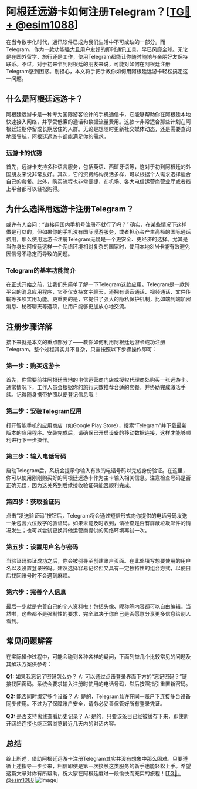 # 阿根廷远游卡如何注册Telegram？[[TG💪+ @esim1088](https://t.me/s/esim1088)]

在当今数字化时代，通讯软件已成为我们生活中不可或缺的一部分。而Telegram，作为一款功能强大且用户友好的即时通讯工具，早已风靡全球。无论是在国外留学、旅行还是工作，使用Telegram都能让你随时随地与亲朋好友保持联系。不过，对于初来乍到阿根廷的朋友来说，可能对如何在阿根廷注册Telegram感到困惑。别担心，本文将手把手教你如何用阿根廷远游卡轻松搞定这一问题。

## 什么是阿根廷远游卡？

阿根廷远游卡是一种专为国际游客设计的手机通信卡，它能够帮助你在阿根廷本地快速接入网络，并享受低廉的通话和数据流量费用。这款卡非常适合那些计划在阿根廷短期停留或长期居住的人群。无论是想随时更新社交媒体动态，还是需要查询地图导航，阿根廷远游卡都能满足你的需求。

### 远游卡的优势

首先，远游卡支持多种语言服务，包括英语、西班牙语等，这对于初到阿根廷的外国朋友来说非常友好。其次，它的资费结构灵活多样，可以根据个人需求选择适合自己的套餐。此外，购买流程也非常便捷，在机场、各大电信运营商营业厅或者线上平台都可以轻松购得。

## 为什么选择用远游卡注册Telegram？

或许有人会问：“直接用国内手机号注册不就行了吗？” 确实，在某些情况下这样做是可以的，但如果你的手机没有国际漫游服务，或者担心会产生高额的国际通话费用，那么使用远游卡注册Telegram无疑是一个更安全、更经济的选择。尤其是当你身处阿根廷这样一个网络环境相对复杂的国家时，使用本地SIM卡能有效避免因信号不稳定而导致的问题。

### Telegram的基本功能简介

在正式开始之前，让我们先简单了解一下Telegram这款应用。Telegram是一款跨平台的消息应用程序，它不仅支持文字聊天，还拥有语音通话、视频通话、文件传输等多项实用功能。更重要的是，它提供了强大的隐私保护机制，比如端到端加密消息、秘密聊天等选项，让用户能够更加放心地交流。

## 注册步骤详解

接下来就是本文的重点部分了——教你如何利用阿根廷远游卡成功注册Telegram。整个过程其实并不复杂，只需按照以下步骤操作即可：

### 第一步：购买远游卡

首先，你需要前往阿根廷当地的电信运营商门店或授权代理商处购买一张远游卡。通常情况下，工作人员会根据你的旅行天数推荐合适的套餐，并协助完成激活手续。记得随身携带护照以便登记信息哦！

### 第二步：安装Telegram应用

打开智能手机的应用商店（如Google Play Store），搜索“Telegram”并下载最新版本的应用程序。安装完成后，请确保已开启设备的移动数据连接，这样才能够顺利进行下一步操作。

### 第三步：输入电话号码

启动Telegram后，系统会提示你输入有效的电话号码以完成身份验证。在这里，你可以使用刚刚购买好的阿根廷远游卡作为主卡输入相关信息。注意检查号码是否正确无误，因为这关系到后续接收验证码能否顺利完成。

### 第四步：获取验证码

点击“发送验证码”按钮后，Telegram将会通过短信形式向你提供的电话号码发送一条包含六位数字的验证码。如果未能及时收到，请检查是否有屏蔽垃圾邮件的情况发生；也可以尝试更换其他运营商提供的网络环境再试一次。

### 第五步：设置用户名与密码

当验证码验证成功之后，你会被引导至创建账户页面。在此处填写想要使用的用户名以及设置登录密码。建议选择容易记忆但又具有一定独特性的组合方式，以便日后找回账号时不会遇到麻烦。

### 第六步：完善个人信息

最后一步就是完善自己的个人资料啦！包括头像、昵称等内容都可以自由编辑。当然啦，这些都不是强制性的要求，完全取决于你自己是否愿意分享更多信息给别人看到。

## 常见问题解答

在实际操作过程中，可能会碰到各种各样的疑问，下面列举几个比较常见的问题及其解决方案供参考：

**Q1:** 如果我忘记了密码怎么办？
A: 可以通过点击登录界面下方的“忘记密码？”链接找回密码。系统会要求输入注册时使用的电话号码，然后按照指引重置新密码。

**Q2:** 能否同时绑定多个设备？
A: 是的，Telegram允许在同一账户下连接多台设备同步使用。不过为了保障账户安全，请务必妥善保管好所有登录凭证。

**Q3:** 是否支持离线查看历史记录？
A: 是的，只要该条目已经被缓存下来，即使断开网络连接也能正常浏览最近几天内的对话内容。

## 总结

综上所述，借助阿根廷远游卡注册Telegram其实并没有想象中那么困难。只要遵循上述指导一步步来，相信即使是第一次接触这类服务的新手也能轻松上手。希望这篇文章对你有所帮助，祝大家在阿根廷度过一段愉快而充实的旅程！[[TG💪+ @esim1088](https://t.me/s/esim1088) ![Image](https://i.postimg.cc/4NQfJmqS/Snipaste-2025-05-13-00-14-12.png)]